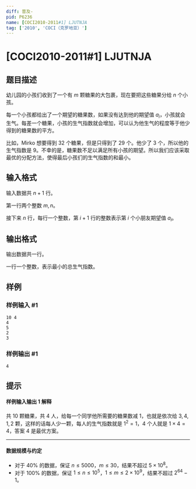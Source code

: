 ```yaml
---
diff: 普及-
pid: P6236
name: [COCI2010-2011#1] LJUTNJA
tag: ['2010', 'COCI（克罗地亚）']
---
```

# [COCI2010-2011#1] LJUTNJA
## 题目描述

幼儿园的小孩们收到了一个有 $m$ 颗糖果的大包裹，现在要把这些糖果分给 $n$ 个小孩。

每一个小孩都给出了一个期望的糖果数，如果没有达到他的期望值 $a_i$，小孩就会生气。每差一个糖果，小孩的生气指数就会增加，可以认为他生气的程度等于他少得到的糖果数的平方。

比如，Mirko 想要得到 $32$ 个糖果，但是只得到了 $29$ 个。他少了 $3$ 个，所以他的生气指数是 $9$。不幸的是，糖果数不足以满足所有小孩的期望。所以我们应该采取最优的分配方法，使得最后小孩们的生气指数的和最小。
## 输入格式

输入数据共 $n+1$ 行。

第一行两个整数 $m,n$。
 
接下来 $n$ 行，每行一个整数，第 $i+1$ 行的整数表示第 $i$ 个小朋友期望值 $a_i$。
## 输出格式

输出数据共一行。

一行一个整数，表示最小的总生气指数。
## 样例

### 样例输入 #1
```
10 4
4
5
2
3
```
### 样例输出 #1
```
4
```
## 提示

#### 样例输入输出 1 解释

共 $10$ 颗糖果，共 $4$ 人，给每一个同学他所需要的糖果数减 $1$，也就是依次给 $3,4,1,2$ 颗，这样的话每人少一颗，每人的生气指数就是 $1^2=1$，$4$ 个人就是 $1 \times 4=4$，答案 $4$ 是最优方案。

---

#### 数据规模与约定

- 对于 $40 \%$ 的数据，保证 $n \leq 5000$，$m \leq 30$，结果不超过 $5 \times 10^8$。
- 对于 $100 \%$ 的数据，保证 $1 \leq n \leq 10^5$，$1 \leq m \leq 2 \times {10}^9$，结果不超过 $2^{64}-1$。
